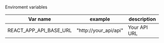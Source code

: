 Enviroment variables


|        Var name        |          example          |  description |
| ---------------------- | ------------------------- | ------------ |
|REACT_APP_API_BASE_URL  | "http://your_api/api"  | Your API URL |
